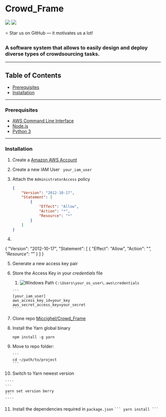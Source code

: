 # Crowd_Frame
![](https://badges.aleen42.com/src/angular.svg) ![](https://badges.aleen42.com/src/python.svg)

:star: Star us on GitHub — it motivates us a lot!

### A software system that allows to easily design and deploy diverse types of crowdsourcing tasks.

---

## Table of Contents

<ul>
    <li><a href="#prerequisites">Prerequisites</a></li>
    <li><a href="#installation">Installation</a></li>
  </ul>

---

### Prerequisites

- [AWS Command Line Interface](https://docs.aws.amazon.com/cli/latest/userguide/install-cliv2.html)
- [Node.js](https://nodejs.org/it/download/)
- [Python 3](https://www.python.org/downloads/https://nodejs.org/it/download/)

---

 ### Installation

1. Create a [Amazon AWS Account](https://aws.amazon.com/it/)

2. Create a new IAM User ` your_iam_user`

3. Attach the `AdministratorAccess` policy

   ```json
   {
       "Version": "2012-10-17",
       "Statement": [
           {
               "Effect": "Allow",
               "Action": "*",
               "Resource": "*"
           }
       ]
   }
   ```

4. 

   {
       "Version": "2012-10-17",
       "Statement": [
           {
               "Effect": "Allow",
               "Action": "*",
               "Resource": "*"
           }
       ]
   }

5. Generate a new access key pair

6. Store the Access Key in your _credentials_ file 

   1. ![Windows](https://img.shields.io/badge/Windows-0078D6?style=for-the-badge&logo=windows&logoColor=white) Path `C:\Users\your_os_user\.aws\credentials`

   ````
   ```
   [your_iam_user]
   aws_access_key_id=your_key
   aws_secret_access_key=your_secret
   ```
   ````

6. Clone repo [Miccighel/Crowd_Frame](https://github.com/Miccighel/Crowd_Frame)

8. Install the Yarn global binary

   ```text
   npm install -g yarn
   ```
   
9. Move to repo folder:

   ````
   ```
   cd ~/path/to/project
   ```
   ````

10.  Switch to Yarn newest version

    ````
    ```
    yarn set version berry
    ```
    ````
11.  Install the dependencies required in `package.json`
    ````
    ```
    yarn install
    ```
    ````
